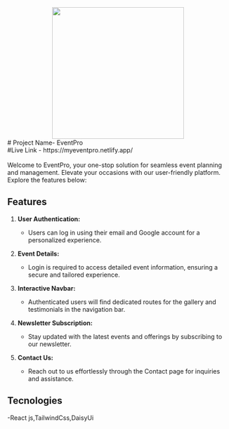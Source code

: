 
<div align="center">
  <img height="300" src="https://i.ibb.co/Qk8hs4W/Screenshot-26.png"/>
</div>
# Project Name- EventPro<br/>
#Live Link - https://myeventpro.netlify.app/
<br/>
<br/>
Welcome to EventPro, your one-stop solution for seamless event planning and management. Elevate your occasions with our user-friendly platform. Explore the features below:
 
## Features

1. **User Authentication:**
   - Users can log in using their email and Google account for a personalized experience.

2. **Event Details:**
   - Login is required to access detailed event information, ensuring a secure and tailored experience.

3. **Interactive Navbar:**
   - Authenticated users will find dedicated routes for the gallery and testimonials in the navigation bar.

4. **Newsletter Subscription:**
   - Stay updated with the latest events and offerings by subscribing to our newsletter.

5. **Contact Us:**
   - Reach out to us effortlessly through the Contact page for inquiries and assistance.

## Tecnologies
  -React js,TailwindCss,DaisyUi
 
